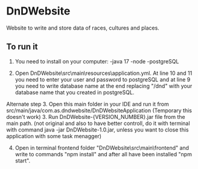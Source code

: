 <h1> DnDWebsite </h1>
Website to write and store data of races, cultures and places.

<h2> To run it </h2>

1. You need to install on your computer:
  -java 17
  -node
  -postgreSQL

2. Open DnDWebsite\src\main\resources\application.yml.
  At line 10 and 11 you need to enter your user and password to postgreSQL and at line 9 you need to write database name at the end replacing "/dnd" with your database name that you created in postgreSQL.

Alternate step 3. Open this main folder in your IDE and run it from src/main/java/com.as.dndwebsite/DnDWebsiteApplication
(Temporary this doesn't work) 3. Run DnDWebsite-{VERSION_NUMBER}.jar file from the main path. (not original and also to have better controll, do it with terminal with command java -jar DnDWebsite-1.0.jar, unless you want to close this application with some task menagger)

4. Open in terminal frontend folder "DnDWebsite\src\main\frontend" and write to commands "npm install" and after all have been installed "npm start".
